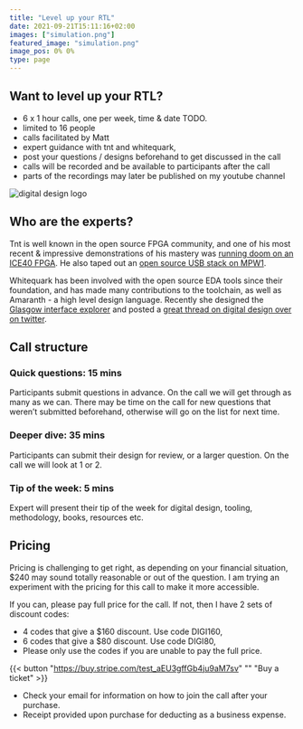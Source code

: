 ```yaml
---
title: "Level up your RTL"
date: 2021-09-21T15:11:16+02:00
images: ["simulation.png"]
featured_image: "simulation.png"
image_pos: 0% 0%
type: page
---
```


## Want to level up your RTL?

* 6 x 1 hour calls, one per week, time & date TODO.
* limited to 16 people
* calls facilitated by Matt
* expert guidance with tnt and whitequark,
* post your questions / designs beforehand to get discussed in the call
* calls will be recorded and be available to participants after the call
* parts of the recordings may later be published on my youtube channel

![digital design logo](/digitaldesigncall.png)

## Who are the experts?

Tnt is well known in the open source FPGA community, and one of his most recent & impressive demonstrations of his mastery was [running doom on an ICE40 FPGA](https://www.youtube.com/watch?v=3ZBAZ5QoCAk). He also taped out an [open source USB stack on MPW1](/post/interview-with-tnt/).

Whitequark has been involved with the open source EDA tools since their foundation, and has made many contributions to the toolchain, as well as Amaranth - a high level design language. Recently she designed the [Glasgow interface explorer](https://www.crowdsupply.com/1bitsquared/glasgow) and posted a [great thread on digital design over on twitter](https://twitter.com/whitequark/status/1510525555191558150).

## Call structure

### Quick questions: 15 mins

Participants submit questions in advance. On the call we will get through as many as we can.
There may be time on the call for new questions that weren’t submitted beforehand, otherwise will go on the list for next time.

### Deeper dive: 35 mins

Participants can submit their design for review, or a larger question. On the call we will look at 1 or 2.

### Tip of the week: 5 mins

Expert will present their tip of the week for digital design, tooling, methodology, books, resources etc.

## Pricing

Pricing is challenging to get right, as depending on your financial situation, $240 may sound totally reasonable or out of the question.
I am trying an experiment with the pricing for this call to make it more accessible.

If you can, please pay full price for the call. If not, then I have 2 sets of discount codes:

* 4 codes that give a $160 discount. Use code DIGI160,
* 6 codes that give a $80 discount. Use code DIGI80,
* Please only use the codes if you are unable to pay the full price.

<!-- {{< button "https://buy.stripe.com/00gaHv6Lq19E7FmbIR" "" "Buy a ticket" >}} -->

{{< button "https://buy.stripe.com/test_aEU3gffGb4ju9aM7sv" "" "Buy a ticket" >}}

* Check your email for information on how to join the call after your purchase.
* Receipt provided upon purchase for deducting as a business expense.
